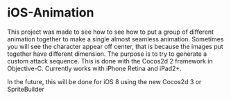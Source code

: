 iOS-Animation
==================
This project was made to see how to see how to put a group of different animation together to make a single almost seamless animation.  Sometimes you will see the character appear off center, that is because the images put together have different dimension.  The purpose is to try to generate a custom attack sequence.  This is done with the Cocos2d 2 framework in Objective-C.  Currently works with iPhone Retina and iPad2+.


In the future, this will be done for iOS 8 using the new Cocos2d 3 or SpriteBuilder
